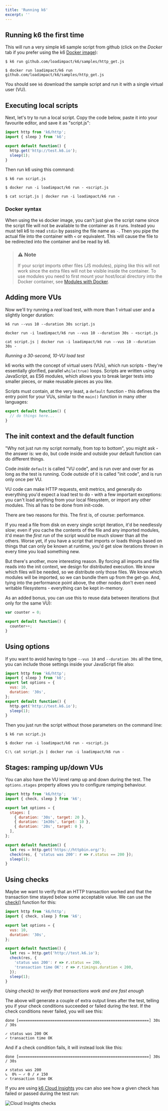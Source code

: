 ```yaml
---
title: 'Running k6'
excerpt: ''
---
```


## Running k6 the first time

This will run a very simple k6 sample script from github (click on the _Docker_ tab
if you prefer using the k6 [Docker image](https://en.wikipedia.org/wiki/Docker_%28software%29)):

<div class="code-group" data-props='{"labels": ["Mac / prebuilt binary", "Docker image"]}'>

```shell
$ k6 run github.com/loadimpact/k6/samples/http_get.js
```

```shell
$ docker run loadimpact/k6 run github.com/loadimpact/k6/samples/http_get.js
```

</div>

You should see `k6` download the sample script and run it with a single virtual user (VU).

## Executing local scripts

Next, let's try to run a local script. Copy the code below, paste it into your
favourite editor, and save it as "script.js":

<div class="code-group" data-props='{"labels": ["script.js"], "lineNumbers": [true]}'>

```javascript
import http from 'k6/http';
import { sleep } from 'k6';

export default function() {
  http.get('http://test.k6.io');
  sleep(1);
}
```

</div>

Then run k6 using this command:

<div class="code-group" data-props='{"labels": ["Mac / prebuilt binary", "Docker", "Docker in Win PowerShell"]}'>

```shell
$ k6 run script.js
```

```shell
$ docker run -i loadimpact/k6 run - <script.js
```

```shell
$ cat script.js | docker run -i loadimpact/k6 run -
```

</div>

### Docker syntax

When using the `k6` docker image, you can't just give the script name since
the script file will not be available to the container as it runs. Instead
you must tell k6 to read `stdin` by passing the file name as `-`. Then you
pipe the actual file into the container with `<` or equivalent. This will
cause the file to be redirected into the container and be read by k6.

> ### ⚠️ Note
>
> If your script imports other files (JS modules), piping like this
> will not work since the extra files will not be visible inside the container.
> To use modules you need to first mount your host/local directory into the
> Docker container, see [Modules with Docker](/using-k6/modules#using-local-modules-with-docker).

## Adding more VUs

Now we'll try running a _real_ load test, with more than 1 virtual user and a slightly longer duration:

<div class="code-group" data-props='{"labels": ["Mac / prebuilt binary", "Docker", "Docker in Win PowerShell"]}'>

```shell
k6 run --vus 10 --duration 30s script.js
```

```shell
docker run -i loadimpact/k6 run --vus 10 --duration 30s - <script.js
```

```shell
cat script.js | docker run -i loadimpact/k6 run --vus 10 --duration 30s -
```

</div>

_Running a 30-second, 10-VU load test_

k6 works with the concept of virtual users (VUs), which run scripts - they're essentially
glorified, parallel `while(true)` loops. Scripts are written using JavaScript, as ES6 modules,
which allows you to break larger tests into smaller pieces, or make reusable pieces as you like.

Scripts must contain, at the very least, a `default` function - this defines the entry point for
your VUs, similar to the `main()` function in many other languages:

<div class="code-group" data-props='{"labels": [], "lineNumbers": [true]}'>

```javascript
export default function() {
  // do things here...
}
```

</div>

## The init context and the default function

"Why not just run my script normally, from top to bottom", you might ask - the answer is: we do,
but code inside and outside your default function can do different things.

Code _inside_ `default` is called "VU code", and is run over and over for as long as the test is
running. Code _outside_ of it is called "init code", and is run only once per VU.

VU code can make HTTP requests, emit metrics, and generally do everything you'd expect a load test
to do - with a few important exceptions: you can't load anything from your local filesystem, or
import any other modules. This all has to be done from init-code.

There are two reasons for this. The first is, of course: performance.

If you read a file from disk on every single script iteration, it'd be needlessly slow; even if
you cache the contents of the file and any imported modules, it'd mean the _first run_ of the
script would be much slower than all the others. Worse yet, if you have a script that imports
or loads things based on things that can only be known at runtime, you'd get slow iterations
thrown in every time you load something new.

But there's another, more interesting reason. By forcing all imports and file reads into the
init context, we design for distributed execution. We know which files will be needed, so we
distribute only those files. We know which modules will be imported, so we can bundle them up
from the get-go. And, tying into the performance point above, the other nodes don't even need
writable filesystems - everything can be kept in-memory.

As an added bonus, you can use this to reuse data between iterations (but only for the same VU):

<div class="code-group" data-props='{"labels": [], "lineNumbers": [true]}'>

```javascript
var counter = 0;

export default function() {
  counter++;
}
```

</div>

## Using options

If you want to avoid having to type `--vus 10` and `--duration 30s` all the time, you can include
those settings inside your JavaScript file also:

<div class="code-group" data-props='{"labels": ["script.js"], "lineNumbers": [true]}'>

```javascript
import http from 'k6/http';
import { sleep } from 'k6';
export let options = {
  vus: 10,
  duration: '30s',
};
export default function() {
  http.get('http://test.k6.io');
  sleep(1);
}
```

</div>

Then you just run the script without those parameters on the command line:

<div class="code-group" data-props='{"labels": ["Mac / prebuilt binary", "Docker", "Docker in Win PowerShell"]}'>

```shell
$ k6 run script.js
```

```shell
$ docker run -i loadimpact/k6 run - <script.js
```

```shell
C:\ cat script.js | docker run -i loadimpact/k6 run -
```

</div>

## Stages: ramping up/down VUs

You can also have the VU level ramp up and down during the test. The `options.stages` property
allows you to configure ramping behaviour.

<div class="code-group" data-props='{"labels": ["stages.js"], "lineNumbers": [true]}'>

```javascript
import http from 'k6/http';
import { check, sleep } from 'k6';

export let options = {
  stages: [
    { duration: '30s', target: 20 },
    { duration: '1m30s', target: 10 },
    { duration: '20s', target: 0 },
  ],
};

export default function() {
  let res = http.get('https://httpbin.org/');
  check(res, { 'status was 200': r => r.status == 200 });
  sleep(1);
}
```

</div>

## Using checks

Maybe we want to verify that an HTTP transaction worked and that the transaction time stayed below some acceptable value. We can use the [check()](/javascript-api/k6/check-val-sets-tags) function for this:

<div class="code-group" data-props='{"labels": ["stages.js"], "lineNumbers": [true]}'>

```javascript
import http from 'k6/http';
import { check, sleep } from 'k6';

export let options = {
  vus: 10,
  duration: '30s',
};

export default function() {
  let res = http.get('http://test.k6.io');
  check(res, {
    'status was 200': r => r.status == 200,
    'transaction time OK': r => r.timings.duration < 200,
  });
  sleep(1);
}
```

</div>

_Using check() to verify that transactions work and are fast enough_

The above will generate a couple of extra output lines after the test, telling you if your check conditions succeeded or failed during the test. If the check conditions never failed, you will see this:

<div class="code-group" data-props='{"labels": []}'>

```shell
done [==========================================================] 30s / 30s

✓ status was 200 OK
✓ transaction time OK

```

</div>

And if a check condition fails, it will instead look like this:

<div class="code-group" data-props='{"labels": []}'>

```shell
done [==========================================================] 30s / 30s

✗ status was 200
↳  0% — ✓ 0 / ✗ 150
✓ transaction time OK
```

</div>

If you are using [k6 Cloud Insights](/cloud/analyzing-results/overview) you can also see how a given check has failed or passed during the test run:

![Cloud Insights checks](./images/cloud-insights-checks.png)
